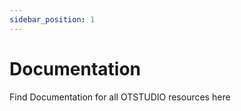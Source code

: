 ```yaml
---
sidebar_position: 1
---
```


# Documentation

Find Documentation for all OTSTUDIO resources here

